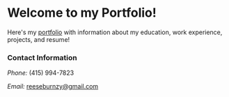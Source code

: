 # Welcome to my Portfolio!

Here's my [portfolio](https://portfolio-qct2.onrender.com/) with information about my education, work experience, projects, and resume!

### Contact Information
*Phone:* (415) 994-7823

*Email:* reeseburnzy@gmail.com
